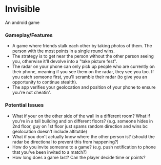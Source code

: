 # Invisible
An android game

### Gameplay/Features
- A game where friends stalk each other by taking photos of them. The person with the most points in a single round wins.
- The strategy is to get near the person without the other person seeing you, otherwise it'll devolve into a "take picture fest".
- The radar on your phone can only pick up people who are currently on their phone, meaning if you see them on the radar, they see you too. If you catch someone first, you'll scramble their radar (to give you an opportunity to continue stealth).
- The app verifies your geolocation and position of your phone to ensure you're not cheatin'.

### Potential Issues

- What if your on the other side of the wall in a different room? What if you're in a tall building and on different floors? (e.g. someone hides in 2nd floor, guy on 1st floor just spams random direction and wins bc geolocation doesn't include altitutde)
- What if you don't actually know where the other person is? (should the radar be directional to prevent this from happening?)
- How do you invite someone to a game? (e.g. push notification to phone that you've been invited to a match?)
- How long does a game last? Can the player decide time or points?
